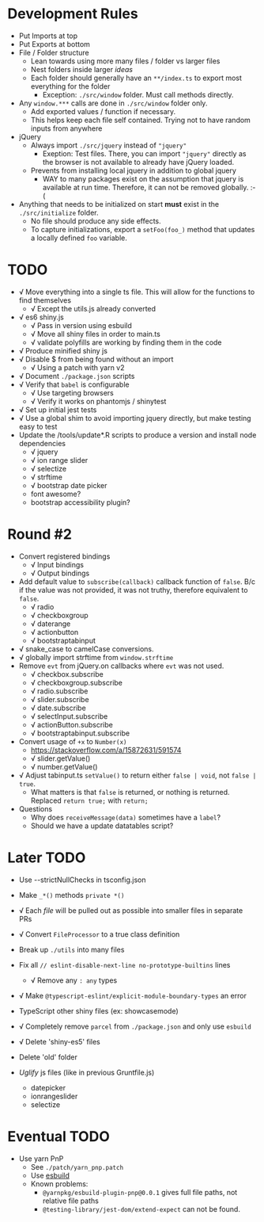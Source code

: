 # Development Rules
* Put Imports at top
* Put Exports at bottom
* File / Folder structure
  * Lean towards using more many files / folder vs larger files
  * Nest folders inside larger _ideas_
  * Each folder should generally have an `**/index.ts` to export most everything for the folder
    * Exception: `./src/window` folder. Must call methods directly.
* Any `window.***` calls are done in `./src/window` folder only.
  * Add exported values / function if necessary.
  * This helps keep each file self contained. Trying not to have random inputs from anywhere
* jQuery
  * Always import `./src/jquery` instead of `"jquery"`
    * Exeption: Test files. There, you can import `"jquery"` directly as the browser is not available to already have jQuery loaded.
  * Prevents from installing local jquery in addition to global jquery
    * WAY to many packages exist on the assumption that jquery is available at run time. Therefore, it can not be removed globally. :-(
* Anything that needs to be initialized on start **must** exist in the `./src/initialize` folder.
  * No file should produce any side effects.
  * To capture initializations, export a `setFoo(foo_)` method that updates a locally defined `foo` variable.


# TODO

* √ Move everything into a single ts file. This will allow for the functions to find themselves
  * √ Except the utils.js already converted
* √ es6 shiny.js
  * √ Pass in version using esbuild
  * √ Move all shiny files in order to main.ts
  * √ validate polyfills are working by finding them in the code
* √ Produce minified shiny js
* √ Disable $ from being found without an import
  * √ Using a patch with yarn v2
* √ Document `./package.json` scripts
* √ Verify that `babel` is configurable
  * √ Use targeting browsers
  * √ Verify it works on phantomjs / shinytest
* √ Set up initial jest tests
* √ Use a global shim to avoid importing jquery directly, but make testing easy to test
* Update the /tools/update*.R scripts to produce a version and install node dependencies
  * √ jquery
  * √ ion range slider
  * √ selectize
  * √ strftime
  * √ bootstrap date picker
  * font awesome?
  * bootstrap accessibility plugin?

# Round #2
* Convert registered bindings
  * √ Input bindings
  * √ Output bindings
* Add default value to `subscribe(callback)` callback function of `false`. B/c if the value was not provided, it was not truthy, therefore equivalent to `false`.
  * √ radio
  * √ checkboxgroup
  * √ daterange
  * √ actionbutton
  * √ bootstraptabinput
* √ snake_case to camelCase conversions.
* √ globally import strftime from `window.strftime`
* Remove `evt` from jQuery.on callbacks where `evt` was not used.
  * √ checkbox.subscribe
  * √ checkboxgroup.subscribe
  * √ radio.subscribe
  * √ slider.subscribe
  * √ date.subscribe
  * √ selectInput.subscribe
  * √ actionButton.subscribe
  * √ bootstraptabinput.subscribe
* Convert usage of `+x` to `Number(x)`
  * https://stackoverflow.com/a/15872631/591574
  * √ slider.getValue()
  * √ number.getValue()
* √ Adjust tabinput.ts `setValue()` to return either `false | void`, not `false | true`.
  * What matters is that `false` is returned, or nothing is returned. Replaced `return true;` with `return;`
* Questions
  * Why does `receiveMessage(data)` sometimes have a `label`?
  * Should we have a update datatables script?


# Later TODO

* Use --strictNullChecks in tsconfig.json

* Make `_*()` methods `private *()`
* √ Each _file_ will be pulled out as possible into smaller files in separate PRs
* √ Convert `FileProcessor` to a true class definition
* Break up `./utils` into many files
* Fix all `// eslint-disable-next-line no-prototype-builtins` lines
  * √ Remove any `: any` types
* √ Make `@typescript-eslint/explicit-module-boundary-types` an error
* TypeScript other shiny files (ex: showcasemode)
* √ Completely remove `parcel` from `./package.json` and only use `esbuild`
* √ Delete 'shiny-es5' files
* Delete 'old' folder
* _Uglify_ js files (like in previous Gruntfile.js)
  * datepicker
  * ionrangeslider
  * selectize



# Eventual TODO
* Use yarn PnP
  * See `./patch/yarn_pnp.patch`
  * Use [esbuild](https://github.com/yarnpkg/berry/tree/master/packages/esbuild-plugin-pnp#yarnpkgesbuild-plugin-pnp)
  * Known problems:
    * `@yarnpkg/esbuild-plugin-pnp@0.0.1` gives full file paths, not relative file paths
    * `@testing-library/jest-dom/extend-expect` can not be found.

